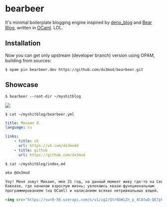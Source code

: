 # bearbeer

It's minimal boilerplate blogging engine inspired by [deno_blog] and
[Bear Blog], written in [OCaml]. LOL.

## Installation

Now you can get only upstream (developer branch) version using OPAM, building
from sources:

```
$ opam pin bearbeer.dev https://github.com/dx3mod/bearbeer.git
```

## Showcase

```
$ bearbeer --root-dir ~/myshitblog
```

![](https://i.ibb.co/7NVj6KTP/image.png)

```
$ cat ~/myshitblog/bearbeer.yml
```

```yaml
title: Михаил Л.
language: ru

links:
    - title: vk
      url: https://vk.com/dx3modd
    - title: github
      url: https://github.com/dx3mod
```

```
$ cat ~/myshitblog/index.md
```

```md
aka @dx3mod

Yоу! Меня зовут Михаил, мне 21 год, на данный момент живу где-то на Северном
Кавказе, где начинаю взрослую жизнь; увлекаюсь квази-функциональным
программированием (на OCaml) и написанием всяких нетривиальных вещей.

<img src="https://sun9-56.userapi.com/s/v1/ig2/Qtr0bWiZn_p_4CAtwD-QE7pkVLyUkgW9XkKlym49dxhEPxSrmCY762f9aq0HQzsaIICjhkOmHwMZ8Xw9mMz6QjJr.jpg?quality=95&as=32x32,48x48,72x72,108x108,160x160,240x240,360x360,480x480,540x540,640x640,720x720,1080x1080,1280x1280,1440x1440,2297x2297&from=bu&cs=2297x0" width="20%" />
```

[deno_blog]: https://github.com/denoland/deno_blog
[Bear Blog]: https://bearblog.dev/
[OCaml]: https://ocaml.org
